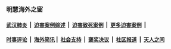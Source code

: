 
### 明慧海外之窗

####  [武汉肺炎](indexes/365.md?t=05060400) &nbsp;|&nbsp;  [迫害案例综述](indexes/328.md?t=05060400) &nbsp;|&nbsp; [迫害致死案例](indexes/277.md?t=05060400)  &nbsp;|&nbsp; [更多迫害案例](indexes/81.md?t=05060400)  &nbsp;|&nbsp; 
####  [时事评论](indexes/19.md?t=05060400) &nbsp;|&nbsp; [海外简讯](indexes/245.md?t=05060400)&nbsp;|&nbsp;  [社会支持](indexes/140.md?t=05060400) &nbsp;|&nbsp; [褒奖决议](indexes/282.md?t=05060400) &nbsp;|&nbsp; [社区报道](indexes/91.md?t=05060400)  &nbsp;|&nbsp; [天人之间](indexes/78.md?t=05060400) 

